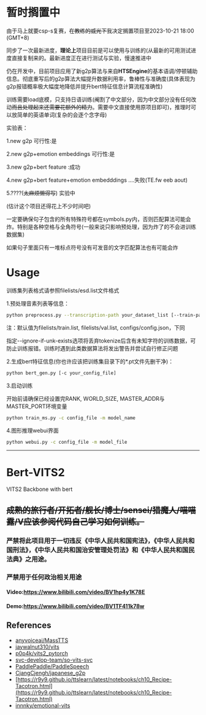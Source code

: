 # 暂时搁置中

由于马上就要csp-s复赛，~~在教练的威光下~~我决定搁置项目至2023-10-21 18:00 (GMT+8)

同步了一次最新进度，**理论上**项目目前是可以使用与训练的(从最新的可用测试进度直接复制来的。最新进度正在进行测试与实验，慢速推进中

仍在开发中，目前项目应用了新g2p算法与来自**HTSEngine**的基本语调/停顿辅助信息。彻底重写后的g2p算法大幅提升数据利用率，鲁棒性与准确度(具体表现为g2p报错概率极大幅度地降低并提升bert特征信息计算流程准确性)

训练需要load底模，只支持日语训练(阉割了中文部分，因为中文部分没有任何改动~~而且处理起来还需要花额外的精力~~。需要中文直接使用原项目即可)，推理时可以放简单的英语单词(复杂的会逐个念字母)

实验表：

1.new g2p 可行性:是

2.new g2p+emotion embeddings 可行性:是

3.new g2p+bert feature :成功 

4.new g2p+bert feature+emotion embedddings ....失败(TE.fw eeb aout)

5.????(~~太麻烦懒得写~~) 实验中

(估计这个项目还得花上不少时间吧)

一定要确保句子包含的所有特殊符号都在symbols.py内，否则匹配算法可能会炸。特别是各种空格与全角符号(一般来说只影响预处理，因为炸了的不会进训练数据集)

如果句子里面只有一堆标点符号没有可发音的文字匹配算法也有可能会炸


# Usage 

训练集列表格式请参照filelists/esd.list文件格式

1.预处理音素列表等信息：

~~~bash
python preprocess.py --transcription-path your_dataset_list [--train-path training_dataset_path] [--val-path evaluating_dataset_path] [--config-path config_file_path] [--ignore-if-unk-exists]
~~~

注：默认值为filelists/train.list, filelists/val.list, configs/config.json，下同

指定--ignore-if-unk-exists选项将丢弃tokenize后含有未知字符的训练数据，可防止训练报错。训练时遇到此类数据算法将发出警告并尝试自行修正问题

2.生成bert特征信息(你也许应该把训练集目录下的*.pt文件先删干净)：

~~~bash
python bert_gen.py [-c your_config_file]
~~~

3.启动训练

开始前请确保已经设置完RANK, WORLD_SIZE, MASTER_ADDR与MASTER_PORT环境变量

~~~bash
python train_ms.py -c config_file -m model_name
~~~

4.图形推理webui界面

~~~bash
python webui.py -c config_file -m model_file
~~~
---

# Bert-VITS2

VITS2 Backbone with bert
## ~~成熟的旅行者/开拓者/舰长/博士/sensei/猎魔人/喵喵露/V应该参阅代码自己学习如何训练。~~
### 严禁将此项目用于一切违反《中华人民共和国宪法》，《中华人民共和国刑法》，《中华人民共和国治安管理处罚法》和《中华人民共和国民法典》之用途。
### 严禁用于任何政治相关用途
#### Video:https://www.bilibili.com/video/BV1hp4y1K78E
#### Demo:https://www.bilibili.com/video/BV1TF411k78w
## References
+ [anyvoiceai/MassTTS](https://github.com/anyvoiceai/MassTTS)
+ [jaywalnut310/vits](https://github.com/jaywalnut310/vits)
+ [p0p4k/vits2_pytorch](https://github.com/p0p4k/vits2_pytorch)
+ [svc-develop-team/so-vits-svc](https://github.com/svc-develop-team/so-vits-svc)
+ [PaddlePaddle/PaddleSpeech](https://github.com/PaddlePaddle/PaddleSpeech)
+ [CjangCjengh/japanese_g2p](https://github.com/CjangCjengh/japanese_g2p)
+ [https://r9y9.github.io/ttslearn/latest/notebooks/ch10_Recipe-Tacotron.html](https://r9y9.github.io/ttslearn/latest/notebooks/ch10_Recipe-Tacotron.html)
+ [innnky/emotional-vits](https://github.com/innnky/emotional-vits)
